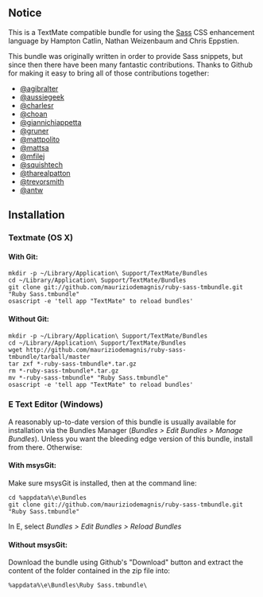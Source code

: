 ## Notice

This is a TextMate compatible bundle for using the [Sass](http://sass-lang.com/) CSS enhancement language by Hampton Catlin, Nathan Weizenbaum and Chris Eppstien.

This bundle was originally written in order to provide Sass snippets, but since then there have been many fantastic contributions. Thanks to Github for making it easy to bring all of those contributions together:

* [@agibralter](http://github.com/agibralter)
* [@aussiegeek](http://github.com/aussiegeek)
* [@charlesr](http://github.com/charlesr)
* [@choan](http://github.com/choan)
* [@giannichiappetta](http://github.com/giannichiappetta)
* [@gruner](http://github.com/gruner)
* [@mattpolito](http://github.com/mattpolito)
* [@mattsa](http://github.com/mattsa)
* [@mfilej](http://github.com/mfilej)
* [@squishtech](http://github.com/squishtech)
* [@tharealpatton](http://github.com/tharealpatton)
* [@trevorsmith](http://github.com/trevorsmith)
* [@antw](http://github.com/antw)

## Installation

### Textmate (OS X)

#### With Git:

    mkdir -p ~/Library/Application\ Support/TextMate/Bundles
    cd ~/Library/Application\ Support/TextMate/Bundles
    git clone git://github.com/mauriziodemagnis/ruby-sass-tmbundle.git "Ruby Sass.tmbundle"
    osascript -e 'tell app "TextMate" to reload bundles'

#### Without Git:

    mkdir -p ~/Library/Application\ Support/TextMate/Bundles
    cd ~/Library/Application\ Support/TextMate/Bundles
    wget http://github.com/mauriziodemagnis/ruby-sass-tmbundle/tarball/master
    tar zxf *-ruby-sass-tmbundle*.tar.gz
    rm *-ruby-sass-tmbundle*.tar.gz
    mv *-ruby-sass-tmbundle* "Ruby Sass.tmbundle"
    osascript -e 'tell app "TextMate" to reload bundles'

### E Text Editor (Windows)

A reasonably up-to-date version of this bundle is usually available for installation via the Bundles Manager (*Bundles > Edit Bundles > Manage Bundles*). Unless you want the bleeding edge version of this bundle, install from there. Otherwise:
    
#### With msysGit:
  
Make sure msysGit is installed, then at the command line:
    
    cd %appdata%\e\Bundles
    git clone git://github.com/mauriziodemagnis/ruby-sass-tmbundle.git "Ruby Sass.tmbundle"

In E, select *Bundles > Edit Bundles > Reload Bundles*
    
#### Without msysGit:

Download the bundle using Github's "Download" button and extract the content of the folder contained in the zip file into:

    %appdata%\e\Bundles\Ruby Sass.tmbundle\
